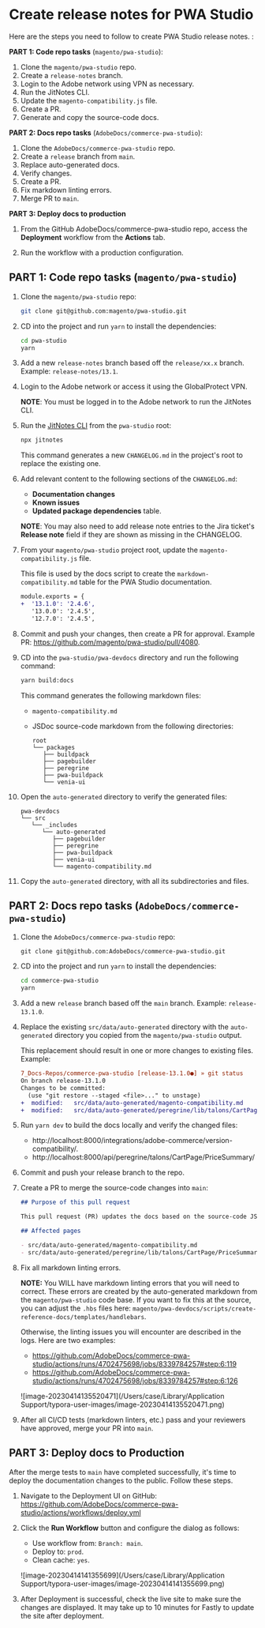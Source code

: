 # Create release notes for PWA Studio

Here are the steps you need to follow to create PWA Studio release notes. :

**PART 1: Code repo tasks** (`magento/pwa-studio`):

1. Clone the `magento/pwa-studio` repo.
2. Create a `release-notes` branch.
3. Login to the Adobe network using VPN as necessary.
4. Run the JitNotes CLI.
5. Update the `magento-compatibility.js` file.
6. Create a PR.
7. Generate and copy the source-code docs.

**PART 2: Docs repo tasks** (`AdobeDocs/commerce-pwa-studio`):


1. Clone the `AdobeDocs/commerce-pwa-studio` repo.
2. Create a `release` branch from `main`.
3. Replace auto-generated docs.
4. Verify changes.
5. Create a PR.
6. Fix markdown linting errors.
7. Merge PR to `main`.

**PART 3: Deploy docs to production**

1. From the GitHub AdobeDocs/commerce-pwa-studio repo, access the **Deployment** workflow from the **Actions** tab.

2. Run the workflow with a production configuration.

## PART 1: Code repo tasks (`magento/pwa-studio`)

1. Clone the `magento/pwa-studio` repo:

   ```bash
   git clone git@github.com:magento/pwa-studio.git
   ```

2. CD into the project and run `yarn` to install the dependencies:

   ```bash
   cd pwa-studio
   yarn
   ```

3. Add a new `release-notes` branch based off the `release/xx.x` branch. Example: `release-notes/13.1`.

4. Login to the Adobe network or access it using the GlobalProtect VPN.

   **NOTE**: You must be logged in to the Adobe network to run the JitNotes CLI.

5. Run the [JitNotes CLI](https://github.com/AdobeDocs/jitnotes) from the `pwa-studio` root:

   ```bash
   npx jitnotes
   ```

   This command generates a new `CHANGELOG.md` in the project's root to replace the existing one.

6. Add relevant content to the following sections of the `CHANGELOG.md`:

   - **Documentation changes**
   - **Known issues**
   - **Updated package dependencies** table.

   **NOTE**: You may also need to add release note entries to the Jira ticket's **Release note** field if they are shown as missing in the CHANGELOG.

7. From your `magento/pwa-studio` project root, update the `magento-compatibility.js` file.

   This file is used by the docs script to create the `markdown-compatibility.md` table for the PWA Studio documentation.

   ````diff
   module.exports = {
   +  '13.1.0': '2.4.6',
      '13.0.0': '2.4.5',
      '12.7.0': '2.4.5',
   ````

8. Commit and push your changes, then create a PR for approval. Example PR: https://github.com/magento/pwa-studio/pull/4080.

9. CD into the `pwa-studio/pwa-devdocs` directory and run the following command:

   ```bash
   yarn build:docs
   ```

   This command generates the following markdown files:

   - `magento-compatibility.md`
   - JSDoc source-code markdown from the following directories:

     ```tree
     root
     └── packages
        ├── buildpack
        ├── pagebuilder
        ├── peregrine
        ├── pwa-buildpack
        └── venia-ui
     ```

10. Open the `auto-generated` directory to verify the generated files:

    ```tree
    pwa-devdocs
    └── src
       └── _includes
          └── auto-generated
             ├── pagebuilder
             ├── peregrine
             ├── pwa-buildpack
             ├── venia-ui
             └── magento-compatibility.md
    ```

11. Copy the `auto-generated` directory, with all its subdirectories and files.

## PART 2: Docs repo tasks (`AdobeDocs/commerce-pwa-studio`)

1. Clone the `AdobeDocs/commerce-pwa-studio` repo:

   ```
   git clone git@github.com:AdobeDocs/commerce-pwa-studio.git
   ```

2. CD into the project and run `yarn` to install the dependencies:

   ```bash
   cd commerce-pwa-studio
   yarn
   ```

3. Add a new `release` branch based off the `main` branch. Example: `release-13.1.0`.

4. Replace the existing `src/data/auto-generated` directory with the `auto-generated` directory you copied from the `magento/pwa-studio` output.

   This replacement should result in one or more changes to existing files. Example:

   ```diff
   7_Docs-Repos/commerce-pwa-studio [release-13.1.0●] » git status
   On branch release-13.1.0
   Changes to be committed:
     (use "git restore --staged <file>..." to unstage)
   +  modified:   src/data/auto-generated/magento-compatibility.md
   +  modified:   src/data/auto-generated/peregrine/lib/talons/CartPage/PriceSummary/usePriceSummary.md
   ```

5. Run `yarn dev` to build the docs locally and verify the changed files:

   - http://localhost:8000/integrations/adobe-commerce/version-compatibility/.
   - http://localhost:8000/api/peregrine/talons/CartPage/PriceSummary/

6. Commit and push your release branch to the repo.

7. Create a PR to merge the source-code changes into `main`:

   ```markdown
   ## Purpose of this pull request
   
   This pull request (PR) updates the docs based on the source-code JSDoc changes made for PWA Studio 13.1.0.
   
   ## Affected pages
   
   - src/data/auto-generated/magento-compatibility.md
   - src/data/auto-generated/peregrine/lib/talons/CartPage/PriceSummary/usePriceSummary.md
   ```

8. Fix all markdown linting errors. 

   **NOTE:** You WILL have markdown linting errors that you will need to correct. These errors are created by the auto-generated markdown from the `magento/pwa-studio` code base. If you want to fix this at the source, you can adjust the `.hbs` files here: `magento/pwa-devdocs/scripts/create-reference-docs/templates/handlebars`. 

   Otherwise, the linting issues you will encounter are described in the logs. Here are two examples:

   - https://github.com/AdobeDocs/commerce-pwa-studio/actions/runs/4702475698/jobs/8339784257#step:6:119
   - https://github.com/AdobeDocs/commerce-pwa-studio/actions/runs/4702475698/jobs/8339784257#step:6:126

   ![image-20230414135520471](/Users/case/Library/Application Support/typora-user-images/image-20230414135520471.png)

9. After all CI/CD tests (markdown linters, etc.) pass and your reviewers have approved, merge your PR into `main`.

## PART 3: Deploy docs to Production

After the merge tests to `main` have completed successfully, it's time to deploy the documentation changes to the public. Follow these steps.

1. Navigate to the Deployment UI on GitHub: https://github.com/AdobeDocs/commerce-pwa-studio/actions/workflows/deploy.yml

2. Click the **Run Workflow** button and configure the dialog as follows:

   - Use workflow from: `Branch: main`.
   - Deploy to: `prod`.
   - Clean cache: `yes`.

   ![image-20230414141355699](/Users/case/Library/Application Support/typora-user-images/image-20230414141355699.png)

3. After Deployment is successful, check the live site to make sure the changes are displayed. It may take up to 10 minutes for Fastly to update the site after deployment.
